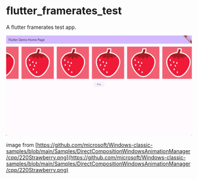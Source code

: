 # flutter_framerates_test

A flutter framerates test app.

![preview.gif](./preview.gif)

image from [https://github.com/microsoft/Windows-classic-samples/blob/main/Samples/DirectCompositionWindowsAnimationManager/cpp/220Strawberry.png](https://github.com/microsoft/Windows-classic-samples/blob/main/Samples/DirectCompositionWindowsAnimationManager/cpp/220Strawberry.png)